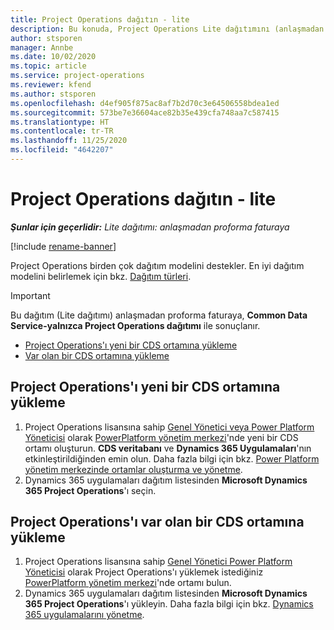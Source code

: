 ```yaml
---
title: Project Operations dağıtın - lite
description: Bu konuda, Project Operations Lite dağıtımını (anlaşmadan proforma faturaya) yükleme hakkında bilgiler sağlanmaktadır.
author: stsporen
manager: Annbe
ms.date: 10/02/2020
ms.topic: article
ms.service: project-operations
ms.reviewer: kfend
ms.author: stsporen
ms.openlocfilehash: d4ef905f875ac8af7b2d70c3e64506558bdea1ed
ms.sourcegitcommit: 573be7e36604ace82b35e439cfa748aa7c587415
ms.translationtype: HT
ms.contentlocale: tr-TR
ms.lasthandoff: 11/25/2020
ms.locfileid: "4642207"
---
```

# <a name="deploy-project-operations---lite"></a>Project Operations dağıtın - lite

_**Şunlar için geçerlidir:** Lite dağıtımı: anlaşmadan proforma faturaya_

[!include [rename-banner](~/includes/cc-data-platform-banner.md)]

Project Operations birden çok dağıtım modelini destekler. En iyi dağıtım modelini belirlemek için bkz. [Dağıtım türleri](determine-deployment-type.md).


> [!IMPORTANT]
> Bu dağıtım (Lite dağıtımı) anlaşmadan proforma faturaya, **Common Data Service-yalnızca Project Operations dağıtımı** ile sonuçlanır.

- [Project Operations'ı yeni bir CDS ortamına yükleme](#new)
- [Var olan bir CDS ortamına yükleme](#existing)



## <a name="install-project-operations-to-a-new-cds-environment"></a><a name="new"></a>Project Operations'ı yeni bir CDS ortamına yükleme

1. Project Operations lisansına sahip [Genel Yönetici veya Power Platform Yöneticisi](https://docs.microsoft.com/power-platform/admin/global-service-administrators-can-administer-without-license) olarak [PowerPlatform yönetim merkezi](https://admin.powerplatform.com)'nde yeni bir CDS ortamı oluşturun. **CDS veritabanı** ve **Dynamics 365 Uygulamaları**'nın etkinleştirildiğinden emin olun. Daha fazla bilgi için bkz. [Power Platform yönetim merkezinde ortamlar oluşturma ve yönetme](https://docs.microsoft.com/power-platform/admin/create-environment#create-an-environment-in-the-power-platform-admin-center).
2. Dynamics 365 uygulamaları dağıtım listesinden **Microsoft Dynamics 365 Project Operations**'ı seçin.


## <a name="install-project-operations-to-an-existing-cds-environment"></a><a name="existing"></a>Project Operations'ı var olan bir CDS ortamına yükleme

1. Project Operations lisansına sahip [Genel Yönetici Power Platform Yöneticisi](https://docs.microsoft.com/power-platform/admin/global-service-administrators-can-administer-without-license) olarak Project Operations'ı yüklemek istediğiniz [PowerPlatform yönetim merkezi](https://admin.powerplatform.com)'nde ortamı bulun.
2. Dynamics 365 uygulamaları dağıtım listesinden **Microsoft Dynamics 365 Project Operations**'ı yükleyin. Daha fazla bilgi için bkz. [Dynamics 365 uygulamalarını yönetme](https://docs.microsoft.com/power-platform/admin/manage-apps).


